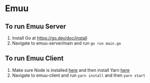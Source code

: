 # Emuu

## To run Emuu Server
1. Install Go at https://go.dev/doc/install
2. Navigate to emuu-server/main and run `go run main.go`

## To run Emuu Client
1. Make sure Node is installed [here](https://docs.npmjs.com/downloading-and-installing-node-js-and-npm) and then install Yarn [here](https://classic.yarnpkg.com/en/docs/install#windows-stable)
2. Navigate to emuu-client and run `yarn install` and then `yarn start`
